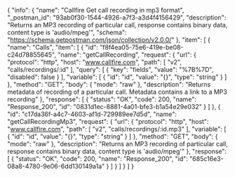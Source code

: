 {
  "info": {
    "name": "Callfire Get call recording in mp3 format",
    "_postman_id": "93ab0f30-1544-4926-a7f3-a3d4f4156429",
    "description": "Returns an MP3 recording of particular call, response contains binary data, content type is 'audio/mpeg'",
    "schema": "https://schema.getpostman.com/json/collection/v2.0.0/"
  },
  "item": [
    {
      "name": "Calls",
      "item": [
        {
          "id": "f8f4ea05-75e6-419e-be08-c24d78855645",
          "name": "getCallRecording",
          "request": {
            "url": {
              "protocol": "http",
              "host": "www.callfire.com",
              "path": [
                "v2",
                "calls/recordings/:id"
              ],
              "query": [
                {
                  "key": "fields",
                  "value": "%7B%7D",
                  "disabled": false
                }
              ],
              "variable": [
                {
                  "id": "id",
                  "value": "{}",
                  "type": "string"
                }
              ]
            },
            "method": "GET",
            "body": {
              "mode": "raw"
            },
            "description": "Returns metadata of recording of a particular call. Metadata contains a link to a MP3 recording"
          },
          "response": [
            {
              "status": "OK",
              "code": 200,
              "name": "Response_200",
              "id": "0831d1ec-8881-4a01-bfe3-b1a54e29e032"
            }
          ]
        },
        {
          "id": "c17da36f-a4c7-4603-af1d-729989ee7d5d",
          "name": "getCallRecordingMp3",
          "request": {
            "url": {
              "protocol": "http",
              "host": "www.callfire.com",
              "path": [
                "v2",
                "calls/recordings/:id.mp3"
              ],
              "variable": [
                {
                  "id": "id",
                  "value": "{}",
                  "type": "string"
                }
              ]
            },
            "method": "GET",
            "body": {
              "mode": "raw"
            },
            "description": "Returns an MP3 recording of particular call, response contains binary data, content type is 'audio/mpeg'"
          },
          "response": [
            {
              "status": "OK",
              "code": 200,
              "name": "Response_200",
              "id": "685c16e3-08a8-4780-9e06-6dd130149a1a"
            }
          ]
        }
      ]
    }
  ]
}